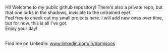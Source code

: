 Hi! Welcome to my public github repository! There's also a private repo, but that one lurks in the shadows, invisible to the untrained eye! <br />
Feel free to check out my small projects here. I will add new ones over time, but for now, this is all I've got. <br />
Enjoy your day!<br /><br />

Find me on LinkedIn: www.linkedin.com/in/domisoos
